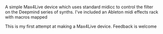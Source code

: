 A simple Max4Live device which uses standard midicc to control the filter on
the Deepmind series of synths.
I've included an Ableton midi effects rack with macros mapped


This is my first attempt at making a Max4Live device. Feedback is welcome
